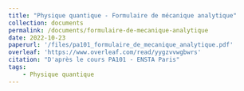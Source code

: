 ```yaml
---
title: "Physique quantique - Formulaire de mécanique analytique"
collection: documents
permalink: /documents/formulaire-de-mecanique-analytique
date: 2022-10-23
paperurl: '/files/pa101_formulaire_de_mecanique_analytique.pdf'
overleaf: 'https://www.overleaf.com/read/yygzvvwgbwrs'
citation: "D'après le cours PA101 - ENSTA Paris"
tags: 
    - Physique quantique
---
```

    